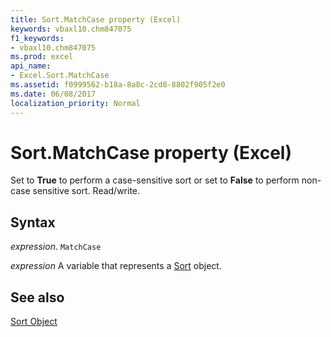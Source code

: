 ```yaml
---
title: Sort.MatchCase property (Excel)
keywords: vbaxl10.chm847075
f1_keywords:
- vbaxl10.chm847075
ms.prod: excel
api_name:
- Excel.Sort.MatchCase
ms.assetid: f0999562-b18a-8a8c-2cd8-8802f905f2e0
ms.date: 06/08/2017
localization_priority: Normal
---
```



# Sort.MatchCase property (Excel)

Set to  **True** to perform a case-sensitive sort or set to **False** to perform non-case sensitive sort. Read/write.


## Syntax

_expression_. `MatchCase`

_expression_ A variable that represents a [Sort](./Excel.Sort.md) object.


## See also


[Sort Object](Excel.Sort.md)

